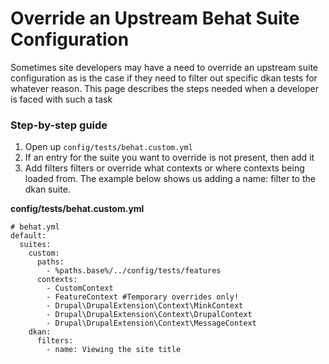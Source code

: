 # Override an Upstream Behat Suite Configuration

Sometimes site developers may have a need to override an upstream suite configuration as is the case if they need to filter out specific dkan tests for whatever reason.  This page describes the steps needed when a developer is faced with such a task

### Step-by-step guide

1. Open up ``config/tests/behat.custom.yml``
2. If an entry for the suite you want to override is not present, then add it
3. Add filters filters or override what contexts or where contexts being loaded from.  The example below shows us adding a name: filter to the dkan suite.

**config/tests/behat.custom.yml**
```
# behat.yml
default:
  suites:
    custom:
      paths:
        - %paths.base%/../config/tests/features
      contexts:
        - CustomContext
        - FeatureContext #Temporary overrides only!
        - Drupal\DrupalExtension\Context\MinkContext
        - Drupal\DrupalExtension\Context\DrupalContext
        - Drupal\DrupalExtension\Context\MessageContext
    dkan:
      filters:
        - name: Viewing the site title
```
